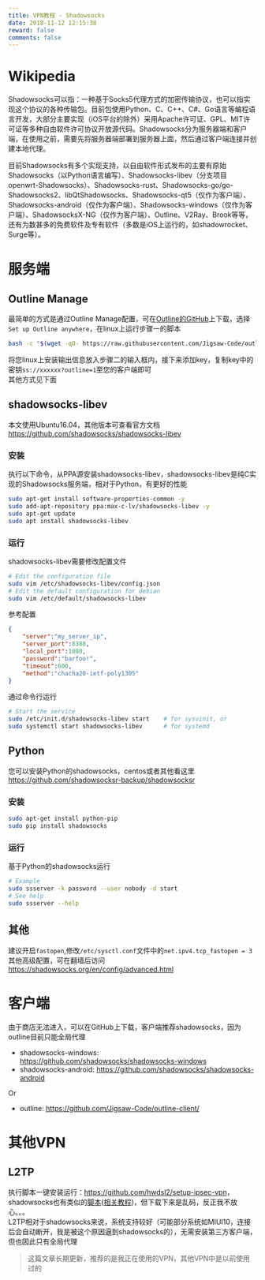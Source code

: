 ```yaml
---
title: VPN教程 - Shadowsocks
date: 2018-11-12 12:15:38
reward: false
comments: false
---
```



# Wikipedia

Shadowsocks可以指：一种基于Socks5代理方式的加密传输协议，也可以指实现这个协议的各种传输包。目前包使用Python、C、C++、C#、Go语言等编程语言开发，大部分主要实现（iOS平台的除外）采用Apache许可证、GPL、MIT许可证等多种自由软件许可协议开放源代码。Shadowsocks分为服务器端和客户端，在使用之前，需要先将服务器端部署到服务器上面，然后通过客户端连接并创建本地代理。    

目前Shadowsocks有多个实现支持，以自由软件形式发布的主要有原始Shadowsocks（以Python语言编写）、Shadowsocks-libev（分支项目openwrt-Shadowsocks）、Shadowsocks-rust、Shadowsocks-go/go-Shadowsocks2、libQtShadowsocks、Shadowsocks-qt5（仅作为客户端）、Shadowsocks-android（仅作为客户端）、Shadowsocks-windows（仅作为客户端）、ShadowsocksX-NG（仅作为客户端）、Outline、V2Ray、Brook等等，还有为数甚多的免费软件及专有软件（多数是iOS上运行的，如shadowrocket、Surge等）。    

<!-- more -->

# 服务端

## Outline Manage
最简单的方式是通过Outline Manage配置，可在[Outline的GitHub](https://github.com/Jigsaw-Code/outline-server/)上下载，选择`Set up Outline anywhere`，在linux上运行步骤一的脚本
```bash
bash -c "$(wget -qO- https://raw.githubusercontent.com/Jigsaw-Code/outline-server/master/src/server_manager/install_scripts/install_server.sh)"
```
将您linux上安装输出信息放入步骤二的输入框内，接下来添加key，复制key中的密钥`ss://xxxxxx?outline=1`至您的客户端即可    
其他方式见下面   

## shadowsocks-libev
本文使用Ubuntu16.04，其他版本可查看官方文档<https://github.com/shadowsocks/shadowsocks-libev>
### 安装
执行以下命令，从PPA源安装shadowsocks-libev，shadowsocks-libev是纯C实现的Shadowsocks服务端，相对于Python，有更好的性能
```bash
sudo apt-get install software-properties-common -y
sudo add-apt-repository ppa:max-c-lv/shadowsocks-libev -y
sudo apt-get update
sudo apt install shadowsocks-libev
```

### 运行
shadowsocks-libev需要修改配置文件
```bash
# Edit the configuration file
sudo vim /etc/shadowsocks-libev/config.json
# Edit the default configuration for debian
sudo vim /etc/default/shadowsocks-libev
```
参考配置
```json
{
    "server":"my_server_ip",
    "server_port":8388,
    "local_port":1080,
    "password":"barfoo!",
    "timeout":600,
    "method":"chacha20-ietf-poly1305"
}
```
通过命令行运行
```bash
# Start the service
sudo /etc/init.d/shadowsocks-libev start    # for sysvinit, or
sudo systemctl start shadowsocks-libev      # for systemd
```

## Python
您可以安装Python的shadowsocks，centos或者其他看这里<https://github.com/shadowsocksr-backup/shadowsocksr>
### 安装
```bash
sudo apt-get install python-pip
sudo pip install shadowsocks
```
### 运行
基于Python的shadowsocks运行
```bash
# Example
sudo ssserver -k password --user nobody -d start
# See help
sudo ssserver --help
```

## 其他
建议开启`fastopen`,修改`/etc/sysctl.conf`文件中的`net.ipv4.tcp_fastopen = 3`    
其他高级配置，可在翻墙后访问<https://shadowsocks.org/en/config/advanced.html>

# 客户端
由于商店无法进入，可以在GitHub上下载，客户端推荐shadowsocks，因为outline目前只能全局代理
- shadowsocks-windows: <https://github.com/shadowsocks/shadowsocks-windows>   
- shadowsocks-android: <https://github.com/shadowsocks/shadowsocks-android>   

Or
- outline: <https://github.com/Jigsaw-Code/outline-client/>   

# 其他VPN

## L2TP
执行脚本一键安装运行：<https://github.com/hwdsl2/setup-ipsec-vpn>，shadowsocks也有类似的[脚本](https://freed.ga/github/shadowsocksR.sh)([相关教程](https://www.qcgzxw.cn/1640.html))，但下载下来是乱码，反正我不放心。。。    
L2TP相对于shadowsocks来说，系统支持较好（可能部分系统如MIUI10，连接后会自动断开，我是被这个原因逼到shadowsocks的），无需安装第三方客户端，但也因此只有全局代理   

> 这篇文章长期更新，推荐的是我正在使用的VPN，其他VPN中是以前使用过的
